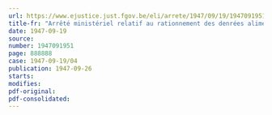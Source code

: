 ```yaml
---
url: https://www.ejustice.just.fgov.be/eli/arrete/1947/09/19/1947091951/justel
title-fr: "Arrêté ministériel relatif au rationnement des denrées alimentaires pour le mois d'octobre 1947"
date: 1947-09-19
source:
number: 1947091951
page: 888888
case: 1947-09-19/04
publication: 1947-09-26
starts:
modifies:
pdf-original:
pdf-consolidated:
---
```


